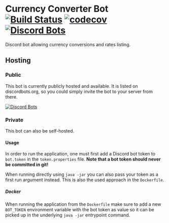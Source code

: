 # Currency Converter Bot [![Build Status](https://travis-ci.org/Thibstars/Currency-Converter-Bot.svg?branch=master)](https://travis-ci.org/Thibstars/Currency-Converter-Bot) [![codecov](https://codecov.io/gh/Thibstars/Currency-Converter-Bot/branch/master/graph/badge.svg)](https://codecov.io/gh/Thibstars/Currency-Converter-Bot) [![Discord Bots](https://discordbots.org/api/widget/status/563655936263061544.svg)](https://discordbots.org/bot/563655936263061544) # 
Discord bot allowing currency conversions and rates listing.

## Hosting ##
### Public ###
This bot is currently publicly hosted and available. It is listed on discordbots.org, so you could simply invite the bot to your server from there.

[![Discord Bots](https://discordbots.org/api/widget/563655936263061544.svg)](https://discordbots.org/bot/563655936263061544)

### Private ###
This bot can also be self-hosted.

#### Usage ####

In order to run the application, one must first add a Discord bot token to `bot.token` in the `token.properties` file.
**Note that a bot token should never be committed in git!**

When running directly using `java -jar` you can also pass your token as a first run argument instead. This is also the used approach in the `Dockerfile`.

##### Docker #####
When running the application from the `Dockerfile` make sure to add a new `BOT_TOKEN` environment variable with the bot token as value so it can be picked up 
in the underlying `java -jar` entrypoint command.